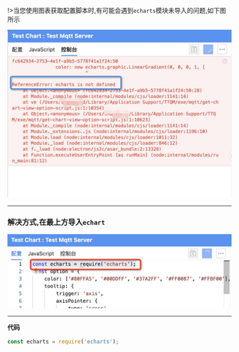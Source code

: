 !>当您使用图表获取配置脚本时,有可能会遇到`echarts`模块未导入的问题,如下图所示

![Echart Not Found](../_media/echarts-not-found-1.jpg ':size=600')

---

### 解决方式,在最上方导入`echart`

![Resolve Echart Not Found](../_media/echarts-not-found-2.jpg ':size=600')

---

**代码**

```javascript
const echarts = require('echarts');
```
